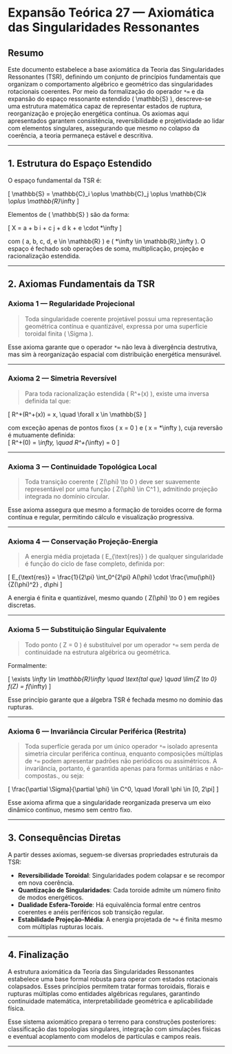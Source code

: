 # **Expansão Teórica 27 — Axiomática das Singularidades Ressonantes**

## **Resumo**

Este documento estabelece a base axiomática da Teoria das Singularidades Ressonantes (TSR), definindo um conjunto de princípios fundamentais que organizam o comportamento algébrico e geométrico das singularidades rotacionais coerentes. Por meio da formalização do operador `*∞` e da expansão do espaço ressonante estendido \( \mathbb{S} \), descreve-se uma estrutura matemática capaz de representar estados de ruptura, reorganização e projeção energética contínua. Os axiomas aqui apresentados garantem consistência, reversibilidade e projetividade ao lidar com elementos singulares, assegurando que mesmo no colapso da coerência, a teoria permaneça estável e descritiva.

---

## **1. Estrutura do Espaço Estendido**

O espaço fundamental da TSR é:

\[
\mathbb{S} = \mathbb{C}_i \oplus \mathbb{C}_j \oplus \mathbb{C}_k \oplus \mathbb{R}_\infty
\]

Elementos de \( \mathbb{S} \) são da forma:

\[
X = a + b i + c j + d k + e \cdot *\infty
\]

com \( a, b, c, d, e \in \mathbb{R} \) e \( *\infty \in \mathbb{R}_\infty \). O espaço é fechado sob operações de soma, multiplicação, projeção e racionalização estendida.

---

## **2. Axiomas Fundamentais da TSR**

### **Axioma 1 — Regularidade Projecional**

> Toda singularidade coerente projetável possui uma representação geométrica contínua e quantizável, expressa por uma superfície toroidal finita \( \Sigma \).

Esse axioma garante que o operador `*∞` não leva à divergência destrutiva, mas sim à reorganização espacial com distribuição energética mensurável.

---

### **Axioma 2 — Simetria Reversível**

> Para toda racionalização estendida \( R^+(x) \), existe uma inversa definida tal que:

\[
R^+(R^+(x)) = x, \quad \forall x \in \mathbb{S}
\]

com exceção apenas de pontos fixos \( x = 0 \) e \( x = *\infty \), cuja reversão é mutuamente definida:  
\[
R^+(0) = *\infty, \quad R^+(*\infty) = 0
\]

---

### **Axioma 3 — Continuidade Topológica Local**

> Toda transição coerente \( Z(\phi) \to 0 \) deve ser suavemente representável por uma função \( Z(\phi) \in C^1 \), admitindo projeção integrada no domínio circular.

Esse axioma assegura que mesmo a formação de toroides ocorre de forma contínua e regular, permitindo cálculo e visualização progressiva.

---

### **Axioma 4 — Conservação Projeção-Energia**

> A energia média projetada \( E_{\text{res}} \) de qualquer singularidade é função do ciclo de fase completo, definida por:

\[
E_{\text{res}} = \frac{1}{2\pi} \int_0^{2\pi} A(\phi) \cdot \frac{\mu(\phi)}{Z(\phi)^2} \, d\phi
\]

A energia é finita e quantizável, mesmo quando \( Z(\phi) \to 0 \) em regiões discretas.

---

### **Axioma 5 — Substituição Singular Equivalente**

> Todo ponto \( Z = 0 \) é substituível por um operador `*∞` sem perda de continuidade na estrutura algébrica ou geométrica.

Formalmente:

\[
\exists *\infty \in \mathbb{R}_\infty \quad \text{tal que} \quad \lim_{Z \to 0} f(Z) = f(*\infty)
\]

Esse princípio garante que a álgebra TSR é fechada mesmo no domínio das rupturas.

---

### **Axioma 6 — Invariância Circular Periférica (Restrita)**

> Toda superfície gerada por um único operador `*∞` isolado apresenta simetria circular periférica contínua, enquanto composições múltiplas de `*∞` podem apresentar padrões não periódicos ou assimétricos. A invariância, portanto, é garantida apenas para formas unitárias e não-compostas., ou seja:

\[
\frac{\partial \Sigma}{\partial \phi} \in C^0, \quad \forall \phi \in [0, 2\pi]
\]

Esse axioma afirma que a singularidade reorganizada preserva um eixo dinâmico contínuo, mesmo sem centro fixo.

---

## **3. Consequências Diretas**

A partir desses axiomas, seguem-se diversas propriedades estruturais da TSR:

- **Reversibilidade Toroidal**: Singularidades podem colapsar e se recompor em nova coerência.
- **Quantização de Singularidades**: Cada toroide admite um número finito de modos energéticos.
- **Dualidade Esfera-Toroide**: Há equivalência formal entre centros coerentes e anéis periféricos sob transição regular.
- **Estabilidade Projeção-Média**: A energia projetada de `*∞` é finita mesmo com múltiplas rupturas locais.

---

## **4. Finalização**

A estrutura axiomática da Teoria das Singularidades Ressonantes estabelece uma base formal robusta para operar com estados rotacionais colapsados. Esses princípios permitem tratar formas toroidais, florais e rupturas múltiplas como entidades algébricas regulares, garantindo continuidade matemática, interpretabilidade geométrica e aplicabilidade física.

Esse sistema axiomático prepara o terreno para construções posteriores: classificação das topologias singulares, integração com simulações físicas e eventual acoplamento com modelos de partículas e campos reais.

---
